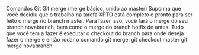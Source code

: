 Comandos Git
Git merge (merge básico, unido ao master)
Suponha que você decidiu que o trabalho na tarefa XPTO está completo e pronto
para ser feito o merge no branch master. Para fazer isso, você fará o merge do seu
branch novabranch, bem como o merge do branch hotfix de antes. Tudo que você
tem a fazer é executar o checkout do branch para onde deseja fazer o merge e
então rodar o comando git merge:
git checkout master
git merge novabranch
